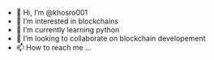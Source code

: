 - 👋 Hi, I’m @khosro001
- 👀 I’m interested in blockchains
- 🌱 I’m currently learning python
- 💞️ I’m looking to collaborate on blockchain developement
- 📫 How to reach me ...

<!---
khosro001/khosro001 is a ✨ special ✨ repository because its `README.md` (this file) appears on your GitHub profile.
You can click the Preview link to take a look at your changes.
--->
